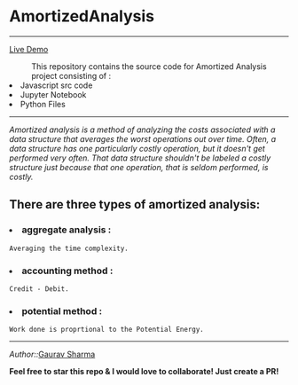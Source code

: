 # AmortizedAnalysis
***

[Live Demo](https://gauravgs.github.io/AmortizedAnalysis)



<dd>This repository contains the source code for Amortized Analysis project consisting of :</dd>
<li>Javascript src code</li>
<li>Jupyter Notebook</li>
<li>Python Files</li>


---

*Amortized analysis is a method of analyzing the costs associated with a data structure that averages the worst operations out over time. Often, a data structure has one particularly costly operation, but it doesn't get performed very often. That data structure shouldn't be labeled a costly structure just because that one operation, that is seldom performed, is costly.*

## There are three types of amortized analysis: 
### <li> aggregate analysis :</li>
    Averaging the time complexity.
### <li> accounting method :</li>
    Credit - Debit.
### <li> potential method :</li>
    Work done is proprtional to the Potential Energy.
    
***
    
_Author::_[Gaurav Sharma](https://gauravgs.github.io)
    
**Feel free to star this repo & I would love to collaborate! Just create a PR!**

